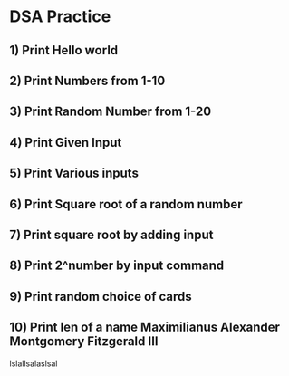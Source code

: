 # DSA Practice

## 1) Print Hello world

## 2) Print Numbers from 1-10

## 3) Print Random Number from 1-20

## 4) Print Given Input 

## 5) Print Various inputs

## 6) Print Square root of  a   random number 

## 7) Print square root by adding input
 
## 8) Print 2^number by input command 

## 9) Print random choice of cards 

## 10) Print len of a name  Maximilianus Alexander Montgomery Fitzgerald III

lslallsalaslsal
